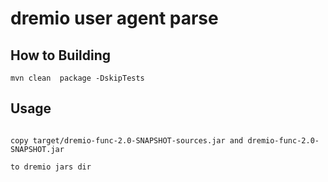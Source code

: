 # dremio user agent parse

## How to Building

```code
mvn clean  package -DskipTests 
```

## Usage

```code 

copy target/dremio-func-2.0-SNAPSHOT-sources.jar and dremio-func-2.0-SNAPSHOT.jar 

to dremio jars dir
```